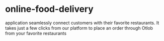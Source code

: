# online-food-delivery
application seamlessly connect customers with their favorite restaurants. It takes
just a few clicks from our platform to place an order through Otlob from your favorite
restaurants
